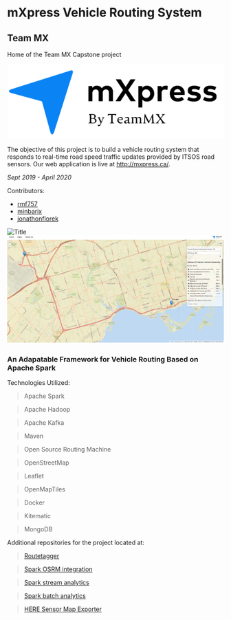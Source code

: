 # mXpress Vehicle Routing System
## Team MX

Home of the Team MX Capstone project

![Logo][logo]

The objective of this project is to build a vehicle routing system that responds to real-time road speed traffic updates provided by ITSOS road sensors. Our web application is live at http://mxpress.ca/.

*Sept 2019 - April 2020*

Contributors:
- [rmf757](https://github.com/rmf757)
- [minbarix](https://github.com/minbarix)
- [jonathonflorek](https://github.com/jonathonflorek)

![Title][title]
![Naviation][navigation]

### An Adapatable Framework for Vehicle Routing Based on Apache Spark
Technologies Utilized:
> Apache Spark

> Apache Hadoop

> Apache Kafka

> Maven 

> Open Source Routing Machine

> OpenStreetMap

> Leaflet

> OpenMapTiles

> Docker

> Kitematic

> MongoDB

Additional repositories for the project located at:
> [Routetagger](https://github.com/TeamMX/routetagger)

> [Spark OSRM integration](https://github.com/TeamMX/osrm-adapter-batch)

> [Spark stream analytics](https://github.com/TeamMX/speedstream)

> [Spark batch analytics](https://github.com/TeamMX/batch-job)

> [HERE Sensor Map Exporter](https://github.com/TeamMX/here-to-sensor)

[logo]: images/mXpress-logo-transparent.png "Logo"
[title]: images/title.png "Title"
[navigation]: images/routing.png "Routing"
